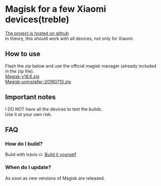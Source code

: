 # Magisk for a few Xiaomi devices(treble)
[The project is hosted on github](https://github.com/Jerry981028/Magisk)  
In theory, this should work with all devices, not only for Xiaomi.
## How to use
Flash the zip below and use the official magisk manager (already included in the zip file).  
[Magisk-v16.6.zip](https://github.com/Jerry981028/Magisk/raw/out/Magisk-v16.6.zip)  
[Magisk-uninstaller-20180710.zip](https://github.com/Jerry981028/Magisk/raw/out/Magisk-uninstaller-20180710.zip)
## Important notes
I DO NOT have all the devices to test the builds.  
Use it at your own risk.
## FAQ
### How do I build?
Build with travis ci. [Build it yourself](https://github.com/Jerry981028/Magisk/blob/mido/.travis.yml)
### When do I update?
As soon as new versions of Magisk are released.
